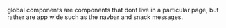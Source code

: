 global components are components that dont live in a particular page, but rather are app wide such as the navbar and
snack messages.